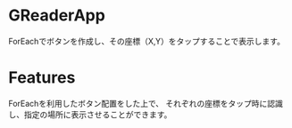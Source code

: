 
# GReaderApp
ForEachでボタンを作成し、その座標（X,Y）をタップすることで表示します。
 
# Features
 ForEachを利用したボタン配置をした上で、
 それぞれの座標をタップ時に認識し、指定の場所に表示させることができます。
